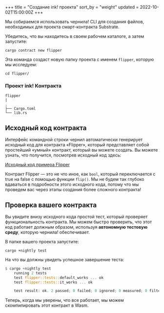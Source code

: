 +++
title = "Создание ink! проекта"
sort_by = "weight"
updated = 2022-10-02T15:00:00Z
+++

Мы собираемся использовать чернила! CLI для создания файлов, необходимых для проекта смарт-контракта Substrate.

Убедитесь, что вы находитесь в своем рабочем каталоге, а затем запустите:

```
cargo contract new flipper
```

Эта команда создаст новую папку проекта с именем `flipper`, которую мы исследуем:

```
cd flipper/
```

### Проект ink! Контракта

```
flipper
|
.
├── Cargo.toml
└── lib.rs
```

## Исходный код контракта

Интерфейс командной строки чернил автоматически генерирует исходный код для контракта «Flipper», который представляет собой простейший «умный» контракт, который вы можете создать. Вы можете узнать, что получится, посмотрев исходный код здесь:

[Исходный код примера Flipper](https://github.com/hicommonwealth/ink/blob/master/examples/flipper/lib.rs)

Контракт Flipper — это не что иное, как `bool`, который переключается с true на false с помощью функции `flip()`. Мы не будем так глубоко вдаваться в подробности этого исходного кода, потому что мы проведем вас через этапы создания более сложного контракта!

## Проверка вашего контракта

Вы увидите внизу исходного кода простой тест, который проверяет функциональность контракта. Мы можем быстро проверить, что этот код работает должным образом, используя **автономную тестовую среду**, которую чернила! обеспечивает.

В папке вашего проекта запустите:

```
cargo +nightly test
```

На что вы должны увидеть успешное завершение теста:

```rust
$ cargo +nightly test
    running 2 tests
    test flipper::tests::default_works ... ok
    test flipper::tests::it_works ... ok

    test result: ok. 2 passed; 0 failed; 0 ignored; 0 measured; 0 filtered out
```

Теперь, когда мы уверены, что все работает, мы можем скомпилировать этот контракт в Wasm.
